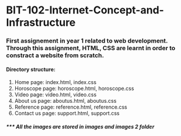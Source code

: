 # BIT-102-Internet-Concept-and-Infrastructure

### First assignement in year 1 related to web development. Through this assignment, HTML, CSS are learnt in order to constract a website from scratch.

#### Directory structure: 
1. Home page: index.html, index.css
2. Horoscope page: horoscope.html, horoscope.css
3. Video page: video.html, video.css
4. About us page: aboutus.html, aboutus.css
5. Reference page: reference.html, reference.css
6. Contact us page: support.html, support.css

##### *** All the images are stored in images and images 2 folder


